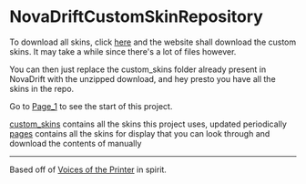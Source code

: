 # NovaDriftCustomSkinRepository

<!--  [![Deploy to Github Pages](https://github.com/areon546/NovaDriftCustomSkinRepository/actions/workflows/jekyll-gh-pages.yml/badge.svg)](https://github.com/areon546/NovaDriftCustomSkinRepository/actions/workflows/jekyll-gh-pages.yml) -->

To download all skins, click [here](https://download-directory.github.io/?url=https://github.com/areon546/NovaDriftCustomSkinRepository/tree/main/custom_skins) and the website shall download the custom skins. It may take a while since there's a lot of files however. 

You can then just replace the custom_skins folder already present in NovaDrift with the unzipped download, and hey presto you have all the skins in the repo. 

Go to [Page_1](pages/Page_1.md) to see the start of this project. 

[custom_skins](custom_skins) contains all the skins this project uses, updated periodically
[pages](pages) contains all the skins for display that you can look through and download the contents of manually

---

Based off of [Voices of the Printer](https://github.com/madrod228/voicesoftheprinter) in spirit. 

